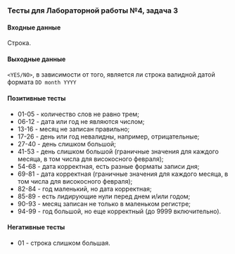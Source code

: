 ### Тесты для Лабораторной работы №4, задача 3

#### Входные данные

Строка.

#### Выходные данные

`<YES/NO>`, в зависимости от того, является ли строка валидной датой формата `DD month YYYY`

#### Позитивные тесты

- 01-05 - количество слов не равно трем;
- 06-12 - дата или год не являются числом;
- 13-16 - месяц не записан правильно;
- 17-26 - день или год невалидны, например, отрицательные;
- 27-40 - день слишком большой;
- 41-53 - день слишком большой (граничные значения для каждого месяца, в том числа для високосного февраля);
- 54-68 - дата корректная, есть разные форматы записи дня;
- 69-81 - дата корректная (граничные значения для каждого месяца, в том числа для високосного февраля);
- 82-84 - год маленький, но дата корректная;
- 85-89 - есть лидирующие нули перед днем и/или годом;
- 90-93 - месяц записан не только в маленьком регистре;
- 94-99 - год большой, но еще корректный (до 9999 включительно).


#### Негативные тесты

- 01 - строка слишком большая.